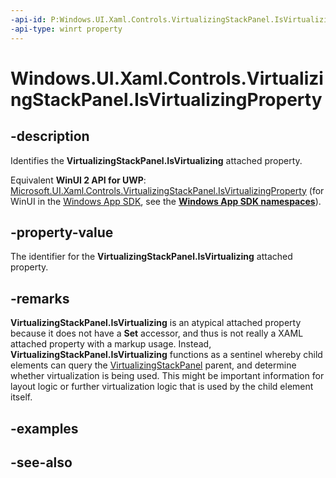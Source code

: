 ```yaml
---
-api-id: P:Windows.UI.Xaml.Controls.VirtualizingStackPanel.IsVirtualizingProperty
-api-type: winrt property
---
```


<!-- Property syntax
public Windows.UI.Xaml.DependencyProperty IsVirtualizingProperty { get; }
-->

# Windows.UI.Xaml.Controls.VirtualizingStackPanel.IsVirtualizingProperty

## -description
Identifies the **VirtualizingStackPanel.IsVirtualizing** attached property.

Equivalent **WinUI 2 API for UWP**: [Microsoft.UI.Xaml.Controls.VirtualizingStackPanel.IsVirtualizingProperty](/windows/winui/api/microsoft.ui.xaml.controls.virtualizingstackpanel.isvirtualizingproperty) (for WinUI in the [Windows App SDK](/windows/apps/windows-app-sdk/), see the **[Windows App SDK namespaces](/windows/windows-app-sdk/api/winrt/)**).

## -property-value
The identifier for the **VirtualizingStackPanel.IsVirtualizing** attached property.

## -remarks
**VirtualizingStackPanel.IsVirtualizing** is an atypical attached property because it does not have a **Set** accessor, and thus is not really a XAML attached property with a markup usage. Instead, **VirtualizingStackPanel.IsVirtualizing** functions as a sentinel whereby child elements can query the [VirtualizingStackPanel](virtualizingstackpanel.md) parent, and determine whether virtualization is being used. This might be important information for layout logic or further virtualization logic that is used by the child element itself.

## -examples

## -see-also
